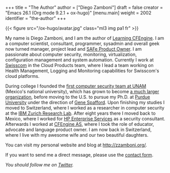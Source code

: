 +++
title = "The Author"
author = ["Diego Zamboni"]
draft = false
creator = "Emacs 26.1 (Org mode 9.2.1 + ox-hugo)"
[menu.main]
  weight = 2002
  identifier = "the-author"
+++

{{< figure src="/ox-hugo/avatar.jpg" class="ml3 img pa1 fr" >}}

My name is Diego Zamboni, and I am the author of [Learning CFEngine](https://leanpub.com/learning-cfengine). I am a computer scientist, consultant, programmer, sysadmin and overall geek now turned manager, project lead and [SAFe Product Owner](https://www.youracclaim.com/badges/e6bf0ca2-f1c4-4af6-bf63-09f4b8cdbd02/public%5Furl). I am passionate about computer security, monitoring, virtualization, configuration management and system automation. Currently I work at [Swisscom](http://swisscom.com/) in the Cloud Products team, where I lead a team working on Health Management, Logging and Monitoring capabilities for Swisscom's cloud platforms.

During college I founded the [first computer security team at UNAM](https://web.archive.org/web/19981202131242/http://www.asc.unam.mx/) (Mexico's national university), which has grown to become [a much larger organization](http://www.seguridad.unam.mx/), before moving to the U.S. to pursue my Ph.D. at [Purdue University](http://www.cerias.purdue.edu/) under the direction of [Gene Spafford](http://spaf.cerias.purdue.edu/). Upon finishing my studies I moved to Switzerland, where I worked as a researcher in computer security at the [IBM Zurich Research Lab](http://www.zurich.ibm.com/). After eight years there I moved back to Mexico, where I worked for [HP Enterprise Services](https://www.hpe.com/) as a security consultant. Afterwards I worked at [CFEngine AS](http://cfengine.com/), where I took the role of educator, advocate and language product owner. I am now back in Switzerland, where I live with my awesome wife and our two beautiful daughters.

You can visit my personal website and blog at <http://zzamboni.org/>.

If you want to send me a direct message, please use the [contact form](contact.html).

_You should follow me on [Twitter](http://twitter.com/zzamboni)._
